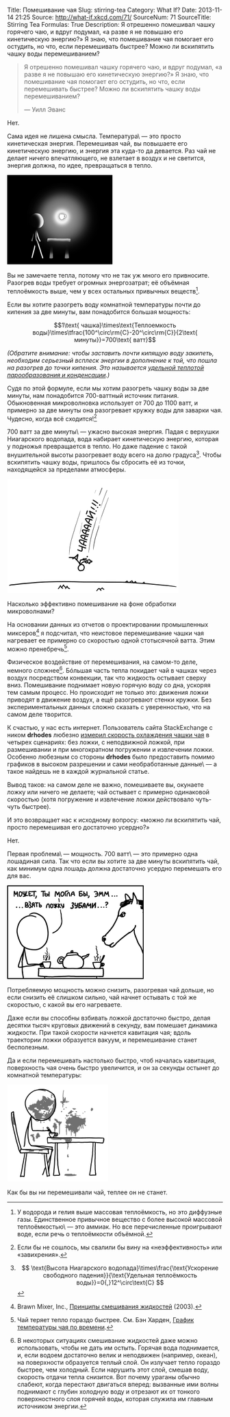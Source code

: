 Title: Помешивание чая
Slug: stirring-tea
Category: What If?
Date: 2013-11-14 21:25
Source: http://what-if.xkcd.com/71/
SourceNum: 71
SourceTitle: Stirring Tea
Formulas: True
Description: Я отрешенно помешивал чашку горячего чаю, и вдруг подумал, «а разве я не повышаю его кинетическую энергию?» Я знаю, что помешивание чая помогает его остудить, но что, если перемешивать быстрее? Можно ли вскипятить чашку воды перемешиванием?

> Я отрешенно помешивал чашку горячего чаю, и вдруг подумал, «а разве я не повышаю его кинетическую энергию?» Я знаю, что помешивание чая помогает его остудить, но что, если перемешивать быстрее? Можно ли вскипятить чашку воды перемешиванием?
>
> — Уилл Эванс

Нет.

Сама идея не лишена смысла. Температура\ — это просто кинетическая энергия. Перемешивая чай, вы повышаете его кинетическую энергию, и энергия эта куда-то да девается. Раз чай не делает ничего впечатляющего, не взлетает в воздух и не светится, энергия должна, по идее, превращаться в тепло.

![](/uploads/071-stirring-tea/tea_light.png "Я что, неправильно завариваю чай?")

Вы не замечаете тепла, потому что не так уж много его привносите. Разогрев воды требует огромных энергозатрат; её объёмная теплоёмкость выше, чем у всех остальных привычных веществ[^1].

[^1]: У водорода и гелия выше массовая теплоёмкость, но это диффузные газы. Единственное привычное вещество с более высокой массовой теплоёмкостью\ — это аммиак. Но все перечисленные проигрывают воде, если речь о теплоёмкости объёмной.

Если вы хотите разогреть воду комнатной температуры почти до кипения за две минуты, вам понадобится большая мощность:

$$1\text{ чашка}\times\text{Теплоемкость воды}\times\tfrac{100^\circ\rm{C}-20^\circ\rm{C}}{2\text{ минуты}}=700\text{ ватт}$$

_(Обратите внимание: чтобы заставить почти кипящую воду закипеть, необходим серьезный всплеск энергии в дополнение к той, что пошла на разогрев до точки кипения. Это называется [удельной теплотой парообразования и конденсации](https://ru.wikipedia.org/wiki/Удельная_теплота_парообразования_и_конденсации).)_

Судя по этой формуле, если мы хотим разогреть чашку воды за две минуты, нам понадобится 700-ваттный источник питания. Обыкновенная микроволновка использует от 700 до 1100 ватт, и примерно за две минуты она разогревает кружку воды для заварки чая. Чудесно, когда всё сходится![^2]

[^2]: Если бы не сошлось, мы свалили бы вину на «неэффективность» или «завихрения».

700 ватт за две минуты\ — ужасно высокая энергия. Падая с верхушки Ниагарского водопада, вода набирает кинетическую энергию, которая у подножья превращается в тепло. Но даже падение с такой внушительной высоты разогревает воду всего на долю градуса[^3]. Чтобы вскипятить чашку воды, пришлось бы сбросить её из точки, находящейся за пределами атмосферы.

[^3]: $$ \text{Высота Ниагарского водопада}\times\frac{\text{Ускорение свободного падения}}{\text{Удельная теплоёмкость воды}}=0{,}12^\circ\text{C} $$

![](/uploads/071-stirring-tea/tea_jump_ru.png "(Британский Феликс Баумгартнер)")

Насколько эффективно помешивание на фоне обработки микроволнами?

На основании данных из отчетов о проектировании промышленных миксеров[^4] я подсчитал, что неистовое перемешивание чашки чая нагревает ее примерно со скоростью одной стотысячной ватта. Этим можно пренебречь[^5].

[^4]: Brawn Mixer, Inc., [Принципы смешивания жидкостей](http://www.craneengineering.net/products/mixers/documents/craneEngineeringPrinciplesOfFluidMixing.pdf) (2003).

[^5]: Чай теряет тепло гораздо быстрее. См. Бэн Харден, [График температуры чая по времени](http://www.whoi.edu/vanishingarctic/page.do?pid=48597&tid=441&cid=120786&ct=61&article=82910).

Физическое воздействие от перемешивания, на самом-то деле, немного сложнее[^6]. Бóльшая часть тепла покидает чай в чашках через воздух посредством конвекции, так что жидкость остывает сверху вниз. Помешивание поднимает новую горячую воду со дна, ускоряя тем самым процесс. Но происходит не только это: движения ложки приводят в движение воздух, а ещё разогревают стенки кружки. Без экспериментальных данных сложно сказать с уверенностью, что на самом деле творится.

[^6]: В некоторых ситуациях смешивание жидкостей даже можно использовать, чтобы не дать им остыть. Горячая вода поднимается, и, если водоем достаточно велик и неподвижен (например, океан), на поверхности образуется теплый слой. Он излучает тепло гораздо быстрее, чем холодный. Если нарушить этот слой, смешав воду, скорость отдачи тепла снизится. Вот почему ураганы обычно слабеют, когда перестают двигаться вперед: вызванные ими волны поднимают с глубин холодную воду и отрезают их от тонкого поверхностного слоя горячей воды, которая служила им главным источником энергии.

К счастью, у нас есть интернет. Пользователь сайта StackExchange с ником **drhodes** любезно [измерил скорость охлаждения чашки чая](http://physics.stackexchange.com/a/5510) в четырех сценариях: без ложки, с неподвижной ложкой, при размешивании и при многократном погружении и извлечении ложки. Особенно любезным со стороны **drhodes** было предоставить помимо графиков в высоком разрешении и сами необработанные данные\ — а такое найдешь не в каждой журнальной статье.

Вывод таков: на самом деле не важно, помешиваете вы, окунаете ложку или ничего не делаете; чай остывает с примерно одинаковой скоростью (хотя погружение и извлечение ложки действовало чуть-чуть быстрее).

И это возвращает нас к исходному вопросу: «можно ли вскипятить чай, просто перемешивая его достаточно усердно?»

Нет.

Первая проблема\ — мощность. 700 ватт\ — это примерно одна лошадиная сила. Так что если вы хотите за две минуты вскипятить чай, как минимум одна лошадь должна достаточно усердно перемешать его для вас.

![](/uploads/071-stirring-tea/tea_horse_ru.png "Но я не понимаю кнопок на микроволновке потому что они такие сложные и ещё я лошадь.")

Потребляемую мощность можно снизить, разогревая чай дольше, но если снизить её слишком сильно, чай начнет остывать с той же скоростью, с какой вы его нагреваете.

Даже если вы способны взбивать ложкой достаточно быстро, делая десятки тысяч круговых движений в секунду, вам помешает динамика жидкости. При такой скорости начнется кавитация чая; вдоль траектории ложки образуется вакуум, и перемешивание станет бесполезным.

Да и если перемешивать настолько быстро, чтоб началась кавитация, поверхность чая очень быстро увеличится, и он за секунды остынет до комнатной температуры:

![](/uploads/071-stirring-tea/tea_stir.png "Ну чашка хоть не была наполовину пустой.")

Как бы вы ни перемешивали чай, теплее он не станет.
